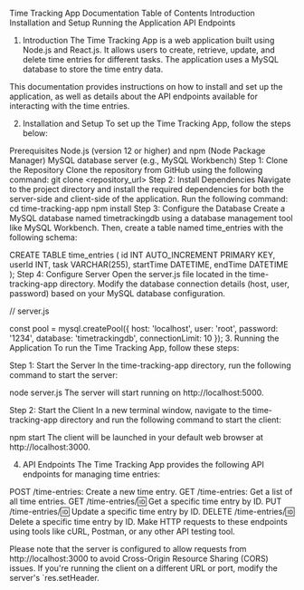 Time Tracking App Documentation
Table of Contents
Introduction
Installation and Setup
Running the Application
API Endpoints
1. Introduction
The Time Tracking App is a web application built using Node.js and React.js. It allows users to create, retrieve, update, and delete time entries for different tasks. The application uses a MySQL database to store the time entry data.

This documentation provides instructions on how to install and set up the application, as well as details about the API endpoints available for interacting with the time entries.

2. Installation and Setup
To set up the Time Tracking App, follow the steps below:

Prerequisites
Node.js (version 12 or higher) and npm (Node Package Manager)
MySQL database server (e.g., MySQL Workbench)
Step 1: Clone the Repository
Clone the repository from GitHub using the following command:
git clone <repository_url>
Step 2: Install Dependencies
Navigate to the project directory and install the required dependencies for both the server-side and client-side of the application. Run the following command:
cd time-tracking-app
npm install
Step 3: Configure the Database
Create a MySQL database named timetrackingdb using a database management tool like MySQL Workbench. Then, create a table named time_entries with the following schema:


CREATE TABLE time_entries (
  id INT AUTO_INCREMENT PRIMARY KEY,
  userId INT,
  task VARCHAR(255),
  startTime DATETIME,
  endTime DATETIME
);
Step 4: Configure Server
Open the server.js file located in the time-tracking-app directory. Modify the database connection details (host, user, password) based on your MySQL database configuration.


// server.js

const pool = mysql.createPool({
  host: 'localhost',
  user: 'root',
  password: '1234',
  database: 'timetrackingdb',
  connectionLimit: 10
});
3. Running the Application
To run the Time Tracking App, follow these steps:

Step 1: Start the Server
In the time-tracking-app directory, run the following command to start the server:

node server.js
The server will start running on http://localhost:5000.

Step 2: Start the Client
In a new terminal window, navigate to the time-tracking-app directory and run the following command to start the client:


npm start
The client will be launched in your default web browser at http://localhost:3000.

4. API Endpoints
The Time Tracking App provides the following API endpoints for managing time entries:

POST /time-entries: Create a new time entry.
GET /time-entries: Get a list of all time entries.
GET /time-entries/:id: Get a specific time entry by ID.
PUT /time-entries/:id: Update a specific time entry by ID.
DELETE /time-entries/:id: Delete a specific time entry by ID.
Make HTTP requests to these endpoints using tools like cURL, Postman, or any other API testing tool.

Please note that the server is configured to allow requests from http://localhost:3000 to avoid Cross-Origin Resource Sharing (CORS) issues. If you're running the client on a different URL or port, modify the server's `res.setHeader.